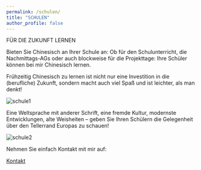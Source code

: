```yaml
---
permalink: /schulen/
title: "SCHULEN"
author_profile: false
---
```


FÜR DIE ZUKUNFT LERNEN

Bieten Sie Chinesisch an Ihrer Schule an:
Ob für den Schulunterricht, die Nachmittags-AGs oder auch blockweise für die Projekttage:
Ihre Schüler können bei mir Chinesisch lernen.

Frühzeitig Chinesisch zu lernen ist nicht nur eine Investition in die (berufliche) Zukunft, sondern macht auch viel Spaß und ist leichter, als man denkt!

![schule1][img-schule1]

Eine Weltsprache mit anderer Schrift, eine fremde Kultur, modernste Entwicklungen, alte Weisheiten – geben Sie Ihren Schülern die Gelegenheit über den Tellerrand Europas zu schauen!

![schule2][img-schule2]

Nehmen Sie einfach Kontakt mit mir auf:

[Kontakt][link-contact]

<!-- link and image references: -->
[link-contact]: {{site.baseurl}}/contact/
[img-schule1]:  {{site.baseurl}}/assets/images/schulen-1.jpg
[img-schule2]:  {{site.baseurl}}/assets/images/schulen-2.jpg
